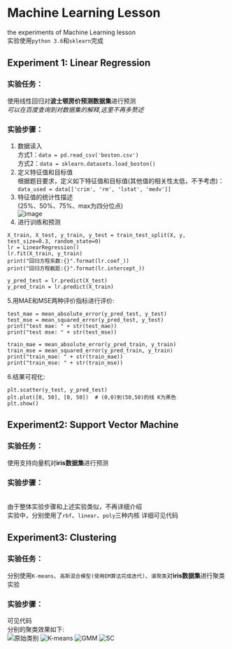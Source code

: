# Machine Learning Lesson
the experiments of Machine Learning lesson<br/>
实验使用`python 3.6`和`sklearn`完成
## Experiment 1: Linear Regression

### 实验任务：
  使用线性回归对**波士顿房价预测数据集**进行预测
 <br/>*可以在百度查询到对数据集的解释,这里不再多赘述*
### 实验步骤：
  1. 数据读入<br/>方式1：`data = pd.read_csv('boston.csv')`<br/>方式2：`data = sklearn.datasets.load_boston()`
  2. 定义特征值和目标值<br/>根据题目要求，定义如下特征值和目标值(其他值的相关性太低，不予考虑)：<br/>`data_used = data[['crim', 'rm', 'lstat', 'medv']]`
  3. 特征值的统计性描述<br/>(25%、50%、75%、max为四分位点)<br/>
![image](https://user-images.githubusercontent.com/72057715/114651721-1100b600-9d17-11eb-9d58-4db2152c7dff.png)
  5. 进行训练和预测<br/>
```
X_train, X_test, y_train, y_test = train_test_split(X, y, test_size=0.3, random_state=0)
lr = LinearRegression()
lr.fit(X_train, y_train)
print("回归方程系数:{}".format(lr.coef_))
print("回归方程截距:{}".format(lr.intercept_))

y_pred_test = lr.predict(X_test)
y_pred_train = lr.predict(X_train)
```
  5.用MAE和MSE两种评价指标进行评价:<br/>
```
test_mae = mean_absolute_error(y_pred_test, y_test)
test_mse = mean_squared_error(y_pred_test, y_test)
print("test mae: " + str(test_mae))
print("test mse: " + str(test_mse))

train_mae = mean_absolute_error(y_pred_train, y_train)
train_mse = mean_squared_error(y_pred_train, y_train)
print("train_mae: " + str(train_mae))
print("train_mse: " + str(train_mse))
```
  6.结果可视化:<br/>
```
plt.scatter(y_test, y_pred_test)
plt.plot([0, 50], [0, 50])  # (0,0)到(50,50)的线 K为黑色
plt.show()
```

## Experiment2: Support Vector Machine

### 实验任务：
  使用支持向量机对**iris数据集**进行预测
### 实验步骤：
<br/>由于整体实验步骤和上述实验类似，不再详细介绍
<br/>实验中，分别使用了`rbf`、`linear`、`poly`三种内核
详细可见代码

## Experiment3: Clustering

### 实验任务：
  分别使用`K-means`、`高斯混合模型(使用EM算法完成迭代)`、`谱聚类`对**iris数据集**进行聚类实验
### 实验步骤：
  可见代码
<br/>分别的聚类效果如下:<br/>
![原始类别](https://user-images.githubusercontent.com/72057715/114652558-b23c3c00-9d18-11eb-9687-8ae9bf7fe098.png)
![K-means](https://user-images.githubusercontent.com/72057715/114652569-b6685980-9d18-11eb-83a6-7b40ab0058e4.png)
![GMM](https://user-images.githubusercontent.com/72057715/114652572-ba947700-9d18-11eb-8b2d-0e1849d7ed1e.png)
![SC](https://user-images.githubusercontent.com/72057715/114652584-be27fe00-9d18-11eb-9ce9-01e4745d42af.png)

